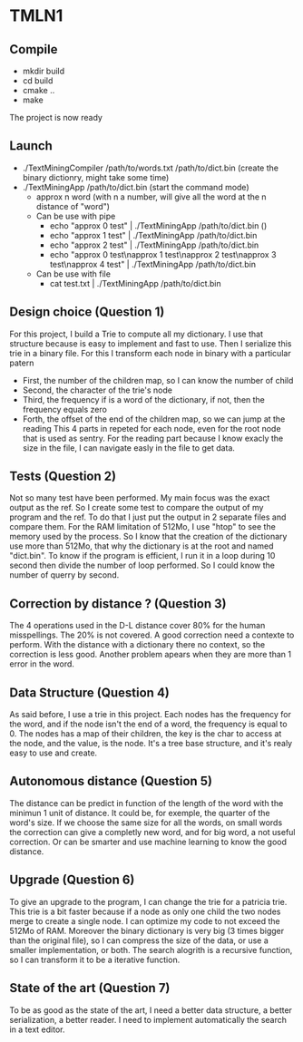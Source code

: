 # TMLN1

## Compile

* mkdir build
* cd build
* cmake ..
* make

The project is now ready

## Launch 

* ./TextMiningCompiler /path/to/words.txt /path/to/dict.bin (create the binary dictionry, might take some time)
* ./TextMiningApp /path/to/dict.bin (start the command mode)
    * approx n word (with n a number, will give all the word at the n distance of "word")
    * Can be use with pipe
        * echo "approx 0 test" | ./TextMiningApp /path/to/dict.bin ()
        * echo "approx 1 test" | ./TextMiningApp /path/to/dict.bin
        * echo "approx 2 test" | ./TextMiningApp /path/to/dict.bin
        * echo "approx 0 test\napprox 1 test\napprox 2 test\napprox 3 test\napprox 4 test" | ./TextMiningApp /path/to/dict.bin
    * Can be use with file
        * cat test.txt | ./TextMiningApp /path/to/dict.bin

## Design choice (Question 1)

For this project, I build a Trie to compute all my dictionary. I use that structure because is easy to implement and fast to use.
Then I serialize this trie in a binary file. For this I transform each node in binary with a particular patern
* First, the number of the children map, so I can know the number of child
* Second, the character of the trie's node
* Third, the frequency if is a word of the dictionary, if not, then the frequency equals zero
* Forth, the offset of the end of the children map, so we can jump at the reading
This 4 parts in repeted for each node, even for the root node that is used as sentry.
For the reading part because I know exacly the size in the file, I can navigate easly in the file to get data.

## Tests (Question 2)

Not so many test have been performed. My main focus was the exact output as the ref. So I create some test to compare the output of
my program and the ref. To do that I just put the output in 2 separate files and compare them. For the RAM limitation of 512Mo, I use
"htop" to see the memory used by the process. So I know that the creation of the dictionary use more than 512Mo, that why the dictionary
is at the root and named "dict.bin". To know if the program is efficient, I run it in a loop during 10 second then divide the number
of loop performed. So I could know the number of querry by second.

## Correction by distance ? (Question 3)

The 4 operations used in the D-L distance cover 80% for the human misspellings. The 20% is not covered. A good correction need a contexte to
perform. With the distance with a dictionary there no context, so the correction is less good. Another problem apears when they are more than 1
error in the word.

## Data Structure (Question 4)

As said before, I use a trie in this project. Each nodes has the frequency for the word, and if the node isn't the end of a word, the frequency
is equal to 0. The nodes has a map of their children, the key is the char to access at the node, and the value, is the node. It's a tree base
structure, and it's realy easy to use and create.


## Autonomous distance (Question 5)

The distance can be predict in function of the length of the word with the minimun 1 unit of distance. It could be, for exemple, the
quarter of the word's size. If we choose the same size for all the words, on small words the correction can give a completly new word,
and for big word, a not useful correction. Or can be smarter and use machine learning to know the good distance.

## Upgrade (Question 6)

To give an upgrade to the program, I can change the trie for a patricia trie. This trie is a bit faster because if a node as only one child
the two nodes merge to create a single node. I can optimize my code to not exceed the 512Mo of RAM. Moreover the binary dictionary is very big
(3 times bigger than the original file), so I can compress the size of the data, or use a smaller implementation, or both. The search alogrith
is a recursive function, so I can transform it to be a iterative function.

## State of the art (Question 7)

To be as good as the state of the art, I need a better data structure, a better serialization, a better reader. I need to implement automatically
the search in a text editor. 
